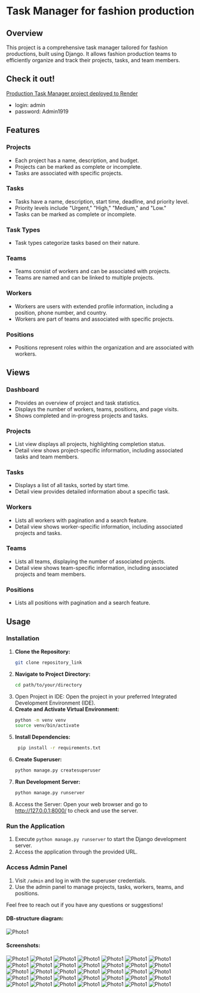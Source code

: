 # Task Manager for fashion production

## Overview

This project is a comprehensive task manager tailored for fashion productions,
built using Django. It allows fashion production teams to efficiently organize
and track their projects, tasks, and team members.

## Check it out!

[Production Task Manager project deployed to Render](https://production-taskmanager.onrender.com/)

- login: admin
- password: Admin1919

## Features

### Projects

- Each project has a name, description, and budget.
- Projects can be marked as complete or incomplete.
- Tasks are associated with specific projects.

### Tasks

- Tasks have a name, description, start time, deadline, and priority level.
- Priority levels include "Urgent," "High," "Medium," and "Low."
- Tasks can be marked as complete or incomplete.

### Task Types

- Task types categorize tasks based on their nature.

### Teams

- Teams consist of workers and can be associated with projects.
- Teams are named and can be linked to multiple projects.

### Workers

- Workers are users with extended profile information, including a position,
  phone number, and country.
- Workers are part of teams and associated with specific projects.

### Positions

- Positions represent roles within the organization and are associated with
  workers.

## Views

### Dashboard

- Provides an overview of project and task statistics.
- Displays the number of workers, teams, positions, and page visits.
- Shows completed and in-progress projects and tasks.

### Projects

- List view displays all projects, highlighting completion status.
- Detail view shows project-specific information, including associated tasks
  and team members.

### Tasks

- Displays a list of all tasks, sorted by start time.
- Detail view provides detailed information about a specific task.

### Workers

- Lists all workers with pagination and a search feature.
- Detail view shows worker-specific information, including associated projects
  and tasks.

### Teams

- Lists all teams, displaying the number of associated projects.
- Detail view shows team-specific information, including associated projects
  and team members.

### Positions

- Lists all positions with pagination and a search feature.

## Usage

### Installation

1. **Clone the Repository:**
   ```bash
   git clone repository_link
2. **Navigate to Project Directory:**
    ```bash
   cd path/to/your/directory
3. Open Project in IDE:
   Open the project in your preferred Integrated Development Environment (IDE).
4. **Create and Activate Virtual Environment:**
    ```bash
   python -m venv venv
   source venv/bin/activate
5. **Install Dependencies:**
   ```bash
    pip install -r requirements.txt
6. **Create Superuser:**
    ```bash
    python manage.py createsuperuser
7. **Run Development Server:**
   ```bash
   python manage.py runserver
8. Access the Server:
   Open your web browser and go to http://127.0.0.1:8000/ to check and use the
   server.

### Run the Application

1. Execute `python manage.py runserver` to start the Django development server.
2. Access the application through the provided URL.

### Access Admin Panel

1. Visit `/admin` and log in with the superuser credentials.
2. Use the admin panel to manage projects, tasks, workers, teams, and
   positions.

Feel free to reach out if you have any questions or suggestions!

#### DB-structure diagram:
![Photo1](static/project_screenshots/dbstructure.jpg)

#### Screenshots:
![Photo1](static/project_screenshots/1.jpg)
![Photo1](static/project_screenshots/2.jpg)
![Photo1](static/project_screenshots/3.jpg)
![Photo1](static/project_screenshots/4.jpg)
![Photo1](static/project_screenshots/5.jpg)
![Photo1](static/project_screenshots/6.jpg)
![Photo1](static/project_screenshots/7.jpg)
![Photo1](static/project_screenshots/8.jpg)
![Photo1](static/project_screenshots/9.jpg)
![Photo1](static/project_screenshots/10.jpg)
![Photo1](static/project_screenshots/11.jpg)
![Photo1](static/project_screenshots/12.jpg)
![Photo1](static/project_screenshots/13.jpg)
![Photo1](static/project_screenshots/14.jpg)
![Photo1](static/project_screenshots/15.jpg)
![Photo1](static/project_screenshots/16.jpg)
![Photo1](static/project_screenshots/17.jpg)
![Photo1](static/project_screenshots/18.jpg)
![Photo1](static/project_screenshots/19.jpg)
![Photo1](static/project_screenshots/20.jpg)
![Photo1](static/project_screenshots/21.jpg)
![Photo1](static/project_screenshots/22.jpg)
![Photo1](static/project_screenshots/23.jpg)
![Photo1](static/project_screenshots/24.jpg)
![Photo1](static/project_screenshots/25.jpg)
![Photo1](static/project_screenshots/26.jpg)
![Photo1](static/project_screenshots/27.jpg)
![Photo1](static/project_screenshots/28.jpg)
![Photo1](static/project_screenshots/29.jpg)
![Photo1](static/project_screenshots/30.jpg)
![Photo1](static/project_screenshots/31.jpg)
![Photo1](static/project_screenshots/32.jpg)
![Photo1](static/project_screenshots/33.jpg)
![Photo1](static/project_screenshots/34.jpg)
![Photo1](static/project_screenshots/35.jpg)


